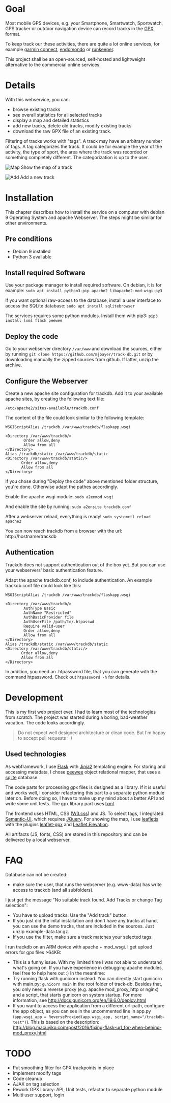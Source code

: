 # Goal
Most mobile GPS devices, e.g. your Smartphone, Smartwatch, Sportwatch, GPS tracker or outdoor navigation device can record tracks in the [GPX](http://www.topografix.com/gpx.asp) format.

To keep track our these activities, there are quite a lot online services, for example [garmin connect](https://connect.garmin.com/en-US/), [endomondo](https://www.endomondo.com/) or [runkeeper](https://runkeeper.com/).

This project shall be an open-sourced, self-hosted and lightweight alternative to the commercial online services.


# Details
With this webservice, you can:
* browse existing tracks
* see overall statistics for all selected tracks
* display a map and detailed statistics
* add new tracks, delete old tracks, modify existing tracks
* download the raw GPX file of an existing track.

Filtering of tracks works with "tags". A track may have an arbitrary number of tags. A tag categorizes the track. It could be for example the year of the activity, the type of sport, the area where the track was recorded or something completely different. The categorization is up to the user.


![Map](docs/selected-track.png "Show the map of a selected track")
Show the map of a track

![Add](docs/add-track.png "Add a new track")
Add a new track


# Installation
This chapter describes how to install the service on a computer with debian 9 Operating System and apache Webserver. The steps might be similar for other environments.


## Pre conditions
* Debian 9 installed
* Python 3 available


## Install required Software
Use your package manager to install required software. On debian, it is for example:
`sudo apt install python3-pip apache2 libapache2-mod-wsgi-py3`

If you want optional raw-access to the database, install a user interface to access the SQLite database:
`sudo apt install sqlitebrowser`

The services requires some python modules. Install them with pip3:
`pip3 install lxml flask peewee`

## Deploy the code
Go to your webserver directory `/var/www` and download the sources, either by running `git clone https://github.com/mjbayer/track-db.git` or by downloading manually the zipped sources from github. If latter, unzip the archive.


## Configure the Webserver
Create a new apache site configuration for trackdb. Add it to your available apache sites, by creating the following text file:

`/etc/apache2/sites-available/trackdb.conf`

The content of the file could look similar to the following template:
```
WSGIScriptAlias /trackdb /var/www/trackdb/flaskapp.wsgi

<Directory /var/www/trackdb/>
        Order allow,deny
        Allow from all
</Directory>
Alias /trackdb/static /var/www/trackdb/static
<Directory /var/www/trackdb/static/>
       Order allow,deny
       Allow from all
</Directory>
```
If you chose during "Deploy the code" above mentioned folder structure, you're done. Otherwise adapt the pathes accordingly.


Enable the apache wsgi module:
`sudo a2enmod wsgi`

And enable the site by running:
`sudo a2ensite trackdb.conf`

After a webserver reload, everything is ready!
`sudo systemctl reload apache2`

You can now reach trackdb from a browser with the url: http://hostname/trackdb


## Authentication
Trackdb does not support authentication out of the box yet.
But you can use your webservers' basic authentication feature.

Adapt the apache trackdb.conf, to include authentication. An example trackdb.conf file could look like this:
```
WSGIScriptAlias /trackdb /var/www/trackdb/flaskapp.wsgi

<Directory /var/www/trackdb/>
        AuthType Basic
        AuthName "Restricted"
        AuthBasicProvider file
        AuthUserFile /path/to/.htpasswd
        Require valid-user
        Order allow,deny
        Allow from all
</Directory>
Alias /trackdb/static /var/www/trackdb/static
<Directory /var/www/trackdb/static/>
       Order allow,deny
       Allow from all
</Directory>
```

In addition, you need an .htpassword file, that you can generate with the command htpassword. 
Check out `htpassword -h` for details.



# Development
This is my first web project ever. I had to learn most of the technologies from scratch. The project was started during a boring, bad-weather vacation. The code looks accordingly.

> Do not expect well designed architecture or clean code.
> But I'm happy to accept pull requests :-)


## Used technologies
As webframework, I use [Flask](http://flask.pocoo.org/) with [Jinja2](http://jinja.pocoo.org/) templating engine.
For storing and accessing metadata, I chose [peewee](http://docs.peewee-orm.com/en/latest/) object relational mapper, that uses a [sqlite](https://www.sqlite.org/) database.

The code parts for processing gpx files is designed as a library. If it is useful and works well, I consider refactoring this part to a separate python module later on. Before doing so, I have to make up my mind about a better API and write some unit tests. The gpx library part uses [lxml](https://lxml.de/).

The frontend uses HTML, CSS ([W3.css](http://https://www.w3schools.com/w3css)) and JS.
To select tags, I integrated [Semantic-UI](https://semantic-ui.com), which requires [JQuery](https://jquery.com/).
For showing the map, I use [leafletjs](https://leafletjs.com/) with the plugins [leaflet-gpx](https://github.com/mpetazzoni/leaflet-gpx) and [Leaflet.Elevation](https://github.com/MrMufflon/Leaflet.Elevation).

All artifacts (JS, fonts, CSS) are stored in this repository and can be delivered by a local webserver.


# FAQ
Database can not be created:
* make sure the user, that runs the webserver (e.g. www-data) has write access to trackdb (and all subfolders).

I just get the message "No suitable track found. Add Tracks or change Tag selection":
* You have to upload tracks. Use the "Add track" button.
* If you just did the inital installation and don't have any tracks at hand, you can use the demo tracks, that are included in the sources. Just unzip example-data.tar.gz. 
* If you use the filter, make sure a track matches your selected tags.

I run trackdb on an ARM device with apache + mod_wsgi. I get upload errors for gpx files >64KB:
* This is a funny issue. With my limited time I was not able to understand what's going on. If you have experience in debugging apache modules, feel free to help here out :) In the meantime: 
* Try running flask with gunicorn instead. You can directly start gunicorn with main.py: `gunicorn main` in the root folder of track-db. Besides that, you only need a reverse proxy (e.g. apache mod_proxy_http or nginx) and a script, that starts gunicorn on system startup. For more information, see http://docs.gunicorn.org/en/19.6.0/deploy.html
* If you want to access the application from a different url-path, configure the app object, as you can see in the uncommented line in app.py (`app.wsgi_app = ReverseProxied(app.wsgi_app, script_name="/trackdb-test")`). This is based on the description: http://blog.macuyiko.com/post/2016/fixing-flask-url_for-when-behind-mod_proxy.html


# TODO
* Put smoothing filter for GPX trackpoints in place
* Implement modify tags
* Code cleanup
* AJAX on tag selection
* Rework GPX library: API, Unit tests, refactor to separate python module
* Multi user support, login
